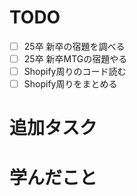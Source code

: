 # TODO

- [ ] 25卒 新卒の宿題を調べる
- [ ] 25卒 新卒MTGの宿題やる
- [ ] Shopify周りのコード読む
- [ ] Shopify周りをまとめる

# 追加タスク

# 学んだこと

